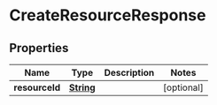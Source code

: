 

# CreateResourceResponse


## Properties

| Name | Type | Description | Notes |
|------------ | ------------- | ------------- | -------------|
|**resourceId** | [**String**](String.md) |  |  [optional] |



